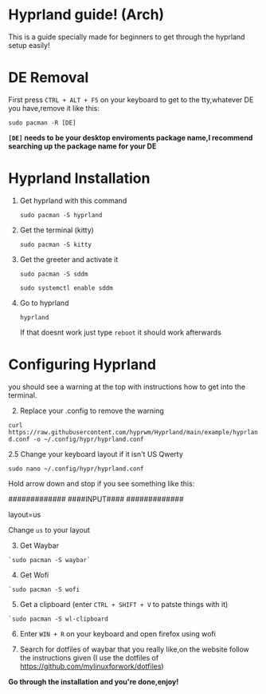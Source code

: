 # Hyprland guide! (Arch)
This is a guide specially made for beginners to get through the hyprland setup easily!

# DE Removal

First press `CTRL + ALT + F5` on your keyboard to get to the tty,whatever DE you have,remove it like this:

`sudo pacman -R [DE]`

**`[DE]` needs to be your desktop enviroments package name,I recommend searching up the package name for your DE**

# Hyprland Installation

1. Get hyprland with this command

   `sudo pacman -S hyprland`

2. Get the terminal (kitty)

   `sudo pacman -S kitty`

3. Get the greeter and activate it

   `sudo pacman -S sddm`

   `sudo systemctl enable sddm`

4. Go to hyprland

   `hyprland`

   If that doesnt work just type `reboot` it should work afterwards
# Configuring Hyprland


you should see a warning at the top with instructions how to get into the terminal.

2. Replace your .config to remove the warning

 `curl https://raw.githubusercontent.com/hyprwm/Hyprland/main/example/hyprland.conf -o ~/.config/hypr/hyprland.conf`

2.5 Change your keyboard layout if it isn't US Qwerty
   
   `sudo nano ~/.config/hypr/hyprland.conf`

   Hold arrow down and stop if you see something like this: 

   #############
   ####INPUT####
   #############

  layout=us


  Change `us` to your layout

  3. Get Waybar

    `sudo pacman -S waybar`

  4. Get Wofi

    `sudo pacman -S wofi

  5. Get a clipboard (enter `CTRL + SHIFT + V` to patste things with it)

    `sudo pacman -S wl-clipboard
  
  6. Enter `WIN + R` on your keyboard and open firefox using wofi
  
  7. Search for dotfiles of waybar that you really like,on the website follow the instructions given (I use the dotfiles of https://github.com/mylinuxforwork/dotfiles)

**Go through the installation and you're done,enjoy!**
